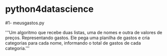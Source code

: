 # python4datascience
#1- meusgastos.py

'''Um algoritmo que recebe duas listas, uma de nomes e outra de valores de preços. Representando gastos. Ele pega uma planilha de gastos e cria categorias para cada nome, informando o total de gastos de cada categoria.'''
